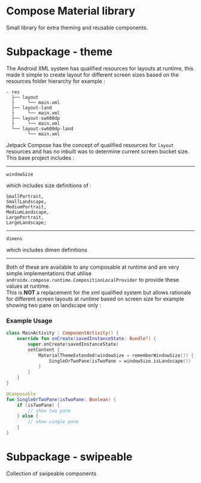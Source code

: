 # Compose Material library

Small library for extra theming and reusable components.

# Subpackage - theme

The Android XML system has qualified resources for layouts at runtime, this made it simple
to create layout for different screen sizes based on the resources folder hierarchy for example :

```
- res
  ├── layout
  ├     └── main.xml
  ├── layout-land
  ├     └── main.xml
  ├── layout-sw600dp
  ├     └── main.xml
  └── layout-sw600dp-land
        └── main.xml
```

Jetpack Compose has the concept of qualified resources for `layout` resources and has no inbuilt
was to determine current screen bucket size.  This base project includes :

---

`windowSize`

which includes size definitions of :

    SmallPortrait,
    SmallLandscape,
    MediumPortrait,
    MediumLandscape,
    LargePortrait,
    LargeLandscape;

---

`dimens`

which includes dimen definitions

---

Both of these are available to any composable at runtime and are very simple implementations that
utilise `androidx.compose.runtime.CompositionLocalProvider` to provide these values at runtime.  
This is **NOT** a replacement for the xml qualified system but allows rationale for different screen
layouts at runtime based on screen size for example showing two pane on landscape only :

### Example Usage

```kotlin
class MainActivity : ComponentActivity() {
    override fun onCreate(savedInstanceState: Bundle?) {
        super.onCreate(savedInstanceState)
        setContent {
            MaterialThemeExtended(windowSize = rememberWindowSize()) {
                SingleOrTwoPane(isTwoPane = windowSize.isLandscape())
            }
        }
    }
}

@Composable
fun SingleOrTwoPane(isTwoPane: Boolean) {
    if (isTwoPane) {
        // show two pane
    } else {
        // show single pane
    }
}
```


# Subpackage - swipeable

Collection of swipeable components
